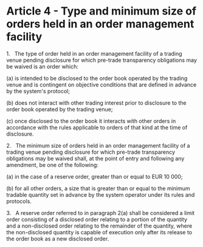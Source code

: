 # Article 4 - Type and minimum size of orders held in an order management facility


1.   The type of order held in an order management facility of a trading venue pending disclosure for which pre-trade transparency obligations may be waived is an order which:

(a) is intended to be disclosed to the order book operated by the trading venue and is contingent on objective conditions that are defined in advance by the system's protocol;

(b) does not interact with other trading interest prior to disclosure to the order book operated by the trading venue;

(c) once disclosed to the order book it interacts with other orders in accordance with the rules applicable to orders of that kind at the time of disclosure.

2.   The minimum size of orders held in an order management facility of a trading venue pending disclosure for which pre-trade transparency obligations may be waived shall, at the point of entry and following any amendment, be one of the following:

(a) in the case of a reserve order, greater than or equal to EUR 10 000;

(b) for all other orders, a size that is greater than or equal to the minimum tradable quantity set in advance by the system operator under its rules and protocols.

3.   A reserve order referred to in paragraph 2(a) shall be considered a limit order consisting of a disclosed order relating to a portion of the quantity and a non-disclosed order relating to the remainder of the quantity, where the non-disclosed quantity is capable of execution only after its release to the order book as a new disclosed order.

